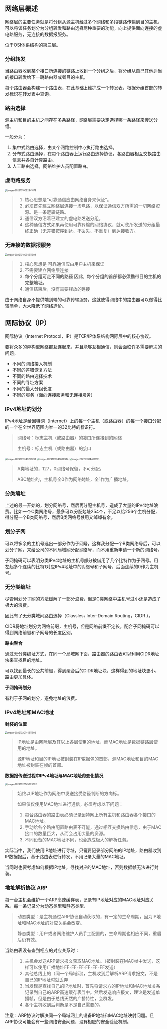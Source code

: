 ## 网络层概述

网络层的主要任务就是将分组从源主机经过多个网络和多段链路传输到目的主机，可以将该任务划分为分组转发和路由选择两种重要的功能，向上提供面向连接的虚电路服务，无连接的数据报服务。

位于OSI体系结构的第三层。

### 分组转发

当路由器收到某个接口所连接的链路上收到一个分组之后，将分组从自己其他适当的接口转发给下一跳路由器或者目的主机。

每个路由器会构建一个路由表，在此基础上维护成一个转发表，根据分组首部的转发标识在转发表中查询。

### 路由选择

源主机和目的主机之间存在多条路径，网络层需要决定选择哪一条路径来传送分组。

一般分为：

1. 集中式路由选择，由某个网路控制中心执行路由选择。
2. 分布式路由选择，在每个路由器上运行路由选择协议，各路由器相互交换路由信息并各自计算路由。
3. 人工路由选择，网络维护人员配置路由。

### 虚电路服务

<img src="http://pic.shixiaocaia.fun/202210180929190.png" alt="image-20221018092941879" style="zoom:50%;" />

> 1. 核心思想是“可靠通信应由网络自身来保证”。
> 2. 必须首先建立网络层连接一虚电路，以保证通信双方所需的一切网络资源。是一条逻辑链路。
> 3. 通信双方沿着已建立的虚电路发送分组。
> 4. 这种通信方式如果再使用可靠传输的网络协议，就可使所发送的分组最终正确（无差错按序到达、不丢失、不重复）到达接收方。

### 无连接的数据报服务

<img src="http://pic.shixiaocaia.fun/202210180949041.png" alt="image-20221018094911308" style="zoom:50%;" />

> 1. 核心思想是 可靠通信应由用户主机来保证
> 2. 不需要建立网络层连接
> 3. **每个分组可走不同的路径 因此，每个分组的首部都必须携带目的主机的完整地址。**
> 4. 通信结束后，没有需要释放的连接

由于网络自身不提供端到端的可靠传输服务，这就使得网络中的路由器可以做得比较简单，大大降低了网络造价。

## 网际协议（IP）

网际协议（Internet Protocol，IP）是TCP/IP体系结构网际层中的核心协议。

要将众多的异构型网络都互连起来，并且能够互相通信，则会面临许多需要解决的问题。

- 不同的网络接入机制
- 不同的差错恢复方法
- 不同的路由选择技术
- 不同的寻址方案
- 不同的最大分组长度
- 不同的服务（面向连接服务和无连接服务）

### IPv4地址的划分

IPv4地址是给因特网（Internet）上的每一个主机（或路由器）的每一个接口分配的一个在全世界范围内唯一的32比特的标识符。

> 网络号：标志主机（或路由器）的接口所连接到的网络
>
> 主机号：标志主机（或路由器）的接口

<img src="http://pic.shixiaocaia.fun/202210191437450.png" alt="image-20221019143705261" style="zoom:50%;" />

<img src="http://pic.shixiaocaia.fun/202210191438884.png" alt="image-20221019143809984" style="zoom:50%;" />

<img src="http://pic.shixiaocaia.fun/202210191440508.png" alt="image-20221019144013101" style="zoom:50%;" />

> A类地址的，127，0网络号保留，不可分配。
>
> ABC地址的，主机号全0作为网络地址，全1作为广播地址。

### 分类编址

上述的最一开始的，划分网络号，然后再分配主机号，造成了大量的IPv4地址浪费。比如一个C类网络号，最多可以分配地址254个，不足以给256个主机分配，得分配一个B类网络号，然后B类网络号使用又绰绰有余。

### 划分子网

可以将多余的主机号选出一部分作为子网号，这样我分配一个B类网络号后，可以划分子网，来给公司的不同局域网分配网络号，而不用重新申请一个新的网络号。

子网掩码可以表明分类IPv4地址的主机号部分被借用了几个比特作为子网号。用左起多个连续的比特1对应IPv4地址中的网络号和子网号，后面连续的0作为主机号。

### 无分类编址

尽管用划分子网的方法缓解了一部分浪费，但是C类网络中主机号过小还是造成了极大的浪费。

因此有了无分类域间路由选择（Classless Inter-Domain Routing，CIDR ）。

CIDR将地址划分为网络前缀，主机号，但是网络前缀不定长，配合子网掩码可以得到网络前缀和子网号的长度区别。

**路由聚合**

通过无分类编址方式，在同一个局域网下面，路由器的路由表可以利用CIDR地址块来查找目的地址。

可以找到最长的公共前缀，得到聚合后的CIDR地址块，这样得到的地址块更小，路由更加具体。

**子网掩码划分**

有利于子网的划分，避免地址的浪费。

### IPv4地址和MAC地址

**封装的位置**

<img src="http://pic.shixiaocaia.fun/202210201449678.png" alt="image-20221020144911905" style="zoom:50%;" />

> IP地址是由网际层及其以上各层使用的地址，而MAC地址是数据链路层使用的地址。
>
> 源IP地址和目的IP地址被封装在IP数据包的首部，源MAC地址和目的MAC地址被封装在帧的首部。

**数据报传送过程中IPv4地址与MAC地址的变化情况**

<img src="http://pic.shixiaocaia.fun/202210201453178.png" alt="image-20221020145323362" style="zoom:50%;" />

> 始终以IP地址作为网络中发送接受路径判断的方向标。
>
> 如果仅仅使用MAC地址进行通信，必须考虑以下问题：
>
> 1. 每台路由器的路由表必须记录因特网上所有主机和路由器各个接口的MAC地址。
> 2. 手动给各个路由配置路由表不可能，通过相互交换路由信息，由于MAC接口的数量巨大，从而会占用大量的资源。
> 3. 不同设备的MAC地址不同，也会造成极大的解析任务。

实际当中，我们使用IP地址进行寻址，只需要记录部分网络的IP地址，路由器收到IP数据报后，基于路由表进行转发，不用记录大量的MAC地址。

当同时也要考虑如何根据IP地址，寻找对应的MAC地址，否则数据帧无法进行封装。

### 地址解析协议 ARP

每一台主机会维护一个ARP高速缓存表，记录有IP地址对应的MAC地址对应关系。每一条记录分为动态类型和静态类型。

> 动态类型：是主机通过ARP协议自动获取的，有一定的生命周期，因为IP地址和MAC地址的对应关系会改变。
>
> 静态类型：用户或者网络维护人员手工配置的，生命周期也相应不同，重启后仍有效。

当路由表没有查到相应的对应关系时：

> 1. 主机会发送ARP请求报文获取MAC地址。（被封装在MAC帧中发送，这样可以使用广播地址FF-FF-FF-FF-FF-FF发送）
> 2. 其他总线上的（同一个局域网），主机收到后解析ARP请求报文，不是自己的IP地址时就丢弃
> 3. 当发现是查找自己的IP地址时，首先将请求方的IP地址和MAC地址关系记录到自己的ARP高速缓存表当中。然后发送响应报文，理论是发送单播帧，但是由于总线天然的广播特性，会群发。
> 4. 各个主机收到后判断是不是自己需要的。

注意：ARP协议时解决同一个局域网上的设备IP地址和MAC地址映射问题。且ARP协议可能会有一些网络安全问题，没有相应的安全验证机制。





